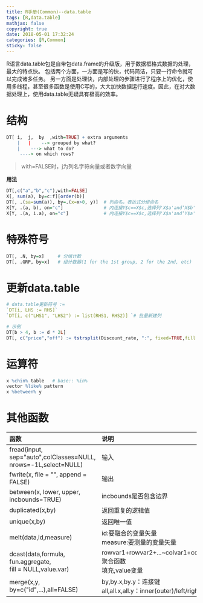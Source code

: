 ```yaml
---
title: R手册(Common)--data.table
tags: [R,data.table]
mathjax: false
copyright: true
date: 2018-05-01 17:32:24
categories: [R,Common]
sticky: false
---
```


R语言data.table包是自带包data.frame的升级版，用于数据框格式数据的处理，最大的特点快。
包括两个方面，一方面是写的快，代码简洁，只要一行命令就可以完成诸多任务。
另一方面是处理快，内部处理的步骤进行了程序上的优化，使用多线程，甚至很多函数是使用C写的，大大加快数据运行速度。因此，在对大数据处理上，使用data.table无疑具有极高的效率。

<!-- more -->

# 结构

```r
DT[ i,  j,  by  ,with=TRUE] + extra arguments
    |   |    --> grouped by what?
    |    ---> what to do?
     ----> on which rows?
```
> with=FALSE时，j为列名字符向量或者数字向量

**用法**

```R
DT[,c("a","b","c"),with=FALSE]
X[, sum(a), by=c:f][order(b)]
DT[, .(sa=sum(a)), by=.(x=x>0, y)]  # 列命名，表达式分组命名
X[Y, .(a, b), on="c"]               # 内连接Y$c==X$c,选择列'X$a'and‘X$b'
X[Y, .(a, i.a), on="c"]             # 内连接Y$c==X$c,选择列'X$a'and‘Y$a'
```

# 特殊符号

```R
DT[, .N, by=x]     # 分组计数
DT[, .GRP, by=x]   # 组计数器(1 for the 1st group, 2 for the 2nd, etc)
```

# 更新data.table

```R
# data.table更新符号 :=
`DT[i, LHS := RHS]`
`DT[i, c("LHS1", "LHS2") := list(RHS1, RHS2)] `# 批量新建列

# 示例
DT[b > 4, b := d * 2L]
DT[, c("price","off") := tstrsplit(Discount_rate, ":", fixed=TRUE,fill = NA)]
```

# 运算符

```R
x %chin% table   # base:: %in%
vector %like% pattern
x %between% y
```

# 其他函数

函数|说明
:---|:---
fread(input, sep="auto",colClasses=NULL, nrows=-1L,select=NULL) |输入
fwrite(x, file = "", append = FALSE)|输出
between(x, lower, upper, incbounds=TRUE)|incbounds是否包含边界
duplicated(x,by)|返回重复的逻辑值
unique(x,by)|返回唯一值
melt(data,id,measure) |id:要融合的变量矢量<br>measure:要测量的变量矢量
dcast(data,formula,<br>fun.aggregate,<br>fill = NULL,value.var)|rowvar1+rowvar2+...~colvar1+colvar2+..<br>聚合函数<br>填充,value变量
merge(x,y, by=c("id",...),all=FALSE)|by,by.x,by.y：连接键<br>all,all.x,all.y：inner(outer)/left/right join



